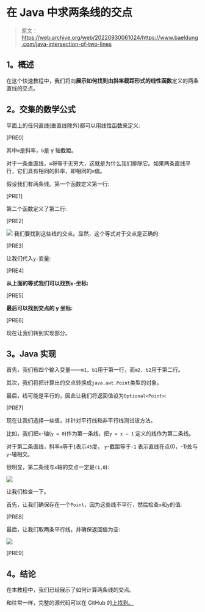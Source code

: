 # 在 Java 中求两条线的交点

> 原文：<https://web.archive.org/web/20220930061024/https://www.baeldung.com/java-intersection-of-two-lines>

## **1。概述**

在这个快速教程中，我们将向**展示如何找到由斜率截距形式的线性函数**定义的两条直线的交点。

## **2。交集的数学公式**

平面上的任何直线(垂直线除外)都可以用线性函数来定义:

[PRE0]

其中`m`是斜率，`b`是 y 轴截距。

对于一条垂直线，`m`将等于无穷大，这就是为什么我们排除它。如果两条直线平行，它们具有相同的斜率，即相同的`m`值。

假设我们有两条线。第一个函数定义第一行:

[PRE1]

第二个函数定义了第二行:

[PRE2]

[![](img/e558b19cd41a063060f11d1018227037.png)](/web/20220523233851/https://www.baeldung.com/wp-content/uploads/2018/09/general-y1-y2.png) 
我们要找到这些线的交点。显然，这个等式对于交点是正确的:

[PRE3]

让我们代入`y-`变量:

[PRE4]

**从上面的等式我们可以找到`x-`坐标:**

[PRE5]

**最后可以找到交点的 y 坐标:**

[PRE6]

现在让我们转到实现部分。

## **3。Java 实现**

首先，我们有四个输入变量——`m1, b1`用于第一行，而`m2, b2`用于第二行。

其次，我们将把计算出的交点转换成`java.awt.Point`类型的对象。

最后，线可能是平行的，因此让我们将返回值设为`Optional<Point>`:

[PRE7]

现在让我们选择一些值，并针对平行线和非平行线测试该方法。

比如，我们把`x`-轴(`y = 0`)作为第一条线，把`y = x – 1` 定义的线作为第二条线。

对于第二条直线，斜率`m`等于`1`表示`45`度， `y`-截距等于`-1` 表示直线在点(0，-1)处与`y`-轴相交。

很明显，第二条线与`x`轴的交点一定是`(1,0`):

[![](img/eee4975bd3f14ee694082dedd350c903.png)](/web/20220523233851/https://www.baeldung.com/wp-content/uploads/2018/09/non-parallel.png)

让我们检查一下。

首先，让我们确保存在一个`Point`，因为这些线不平行，然后检查`x`和`y`的值:

[PRE8]

最后，让我们取两条平行线，并确保返回值为空:

[![](img/5e7cb40720c8dd5a1b8e15bc5e982a04.png)](/web/20220523233851/https://www.baeldung.com/wp-content/uploads/2018/09/parallel.png)

[PRE9]

## **4。结论**

在本教程中，我们已经展示了如何计算两条线的交点。

和往常一样，完整的源代码可以在 GitHub 的[上找到。](https://web.archive.org/web/20220523233851/https://github.com/eugenp/tutorials/tree/master/core-java-modules/core-java-lang-math-2)